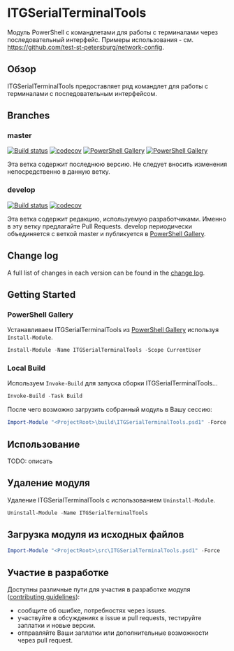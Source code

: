 # ITGSerialTerminalTools

Модуль PowerShell с командлетами для работы с терминалами через последовательный
интерфейс.
Примеры использования - см. https://github.com/test-st-petersburg/network-config.

## Обзор

ITGSerialTerminalTools предоставляет ряд командлет для работы с терминалами
с последовательным интерфейсом.

## Branches

### master

[![Build status](https://ci.appveyor.com/api/projects/status/jtiboqhwp6tqa6al/branch/master?svg=true)](https://ci.appveyor.com/project/IT-Service/ITGSerialTerminalTools/branch/master)
[![codecov](https://codecov.io/gh/IT-Service/ITGSerialTerminalTools/branch/master/graph/badge.svg)](https://codecov.io/gh/IT-Service/ITGSerialTerminalTools/branch/master)
[![PowerShell Gallery](https://img.shields.io/powershellgallery/v/ITGSerialTerminalTools.svg)](https://www.powershellgallery.com/packages/ITGSerialTerminalTools/)
[![PowerShell Gallery](https://img.shields.io/powershellgallery/dt/ITGSerialTerminalTools.svg)](https://www.powershellgallery.com/packages/ITGSerialTerminalTools/)

Эта ветка содержит последнюю версию.
Не следует вносить изменения непосредственно в данную ветку.

### develop

[![Build status](https://ci.appveyor.com/api/projects/status/jtiboqhwp6tqa6al/branch/develop?svg=true)](https://ci.appveyor.com/project/IT-Service/xITGITGSerialTerminalToolsHyperV/branch/develop)
[![codecov](https://codecov.io/gh/IT-Service/ITGSerialTerminalTools/branch/develop/graph/badge.svg)](https://codecov.io/gh/IT-Service/ITGSerialTerminalTools/branch/develop)

Эта ветка содержит редакцию, используемую разработчиками.
Именно в эту ветку предлагайте Pull Requests.
develop периодически объединяется с веткой master и публикуется в
[PowerShell Gallery](https://www.powershellgallery.com/).

## Change log

A full list of changes in each version can be found in the [change log](CHANGELOG.md).

## Getting Started

### PowerShell Gallery

Устанавливаем ITGSerialTerminalTools из [PowerShell Gallery](https://www.powershellgallery.com/)
используя `Install-Module`.

```powershell
Install-Module -Name ITGSerialTerminalTools -Scope CurrentUser
```

### Local Build

Используем `Invoke-Build` для запуска сборки ITGSerialTerminalTools...

```powershell
Invoke-Build -Task Build
```

После чего возможно загрузить собранный модуль в Вашу сессию:

```powershell
Import-Module "<ProjectRoot>\build\ITGSerialTerminalTools.psd1" -Force
```

## Использование

TODO: описать

## Удаление модуля

Удаление ITGSerialTerminalTools с использованием `Uninstall-Module`.

```powershell
Uninstall-Module -Name ITGSerialTerminalTools
```

## Загрузка модуля из исходных файлов

```powershell
Import-Module "<ProjectRoot>\src\ITGSerialTerminalTools.psd1" -Force
```

## Участие в разработке

Доступны различные пути для участия в разработке модуля
([contributing guidelines](CONTRIBUTING.md)):

- сообщите об ошибке, потребностях через issues.
- участвуйте в обсуждениях в issue и pull requests, тестируйте заплатки и новые
  версии.
- отправляйте Ваши заплатки или дополнительные возможности через pull request.
